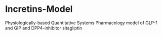 # Incretins-Model
Physiologically-based Quantitative Systems Pharmacology model of GLP-1 and GIP and DPP4-inhibitor sitagliptin
